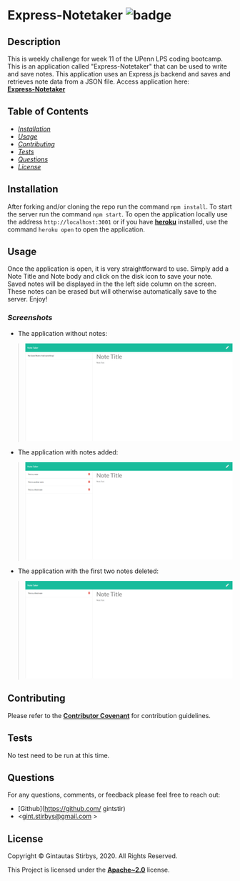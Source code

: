 # Express-Notetaker ![badge](https://img.shields.io/badge/icense-Apache~2.0-brightgreen.svg)      

## **Description**

This is weekly challenge for week 11 of the UPenn LPS coding bootcamp.  This is an application called "Express-Notetaker" that can be used to write and save notes.  This application uses an Express.js backend and saves and retrieves note data from a JSON file.  Access application here: <br>
 **[Express-Notetaker](https://arcane-castle-20797.herokuapp.com/)**



## **Table of Contents**

* *[Installation](#installation)*
* *[Usage](#usage)*
* *[Contributing](#contributing)*
* *[Tests](#tests)*
* *[Questions](#questions)*
* *[License](#license)*


## **Installation**

After forking and/or cloning the repo run the command `npm install`. To start the server run the command `npm start`.  To open the application locally use the address `http://localhost:3001`  or if you have **[heroku](https://dashboard.heroku.com/apps)** installed, use the command `heroku open` to open the application.

## **Usage**

Once the application is open, it is very straightforward to use.  Simply add a Note Title and Note body and click on the disk icon to save your note.  Saved notes will be displayed in the the left side column on the screen.  These notes can be erased but will otherwise automatically save to the server.  Enjoy!

### *Screenshots*

- The application without notes:
> ![screenshot](public\assets\images\noNotes.png)
- The application with notes added:
> ![screenshot](public\assets\images\notesAdded.png)
- The application with the first two notes deleted:
> ![screenshot](public\assets\images\notesDeleted.png)

## **Contributing**

Please refer to the **[Contributor Covenant](https://www.contributor-covenant.org/)** for contribution guidelines.

## **Tests**  

No test need to be run at this time. 

## **Questions**

For any questions, comments, or feedback please feel free to reach out: <br>
- [Github](https://github.com/ gintstir) 
- <gint.stirbys@gmail.com >

## **License** 

Copyright © Gintautas Stirbys, 2020.  All Rights Reserved.

This Project is licensed under the **[Apache~2.0](https://www.apache.org/licenses/LICENSE-2.0)** license.


        
